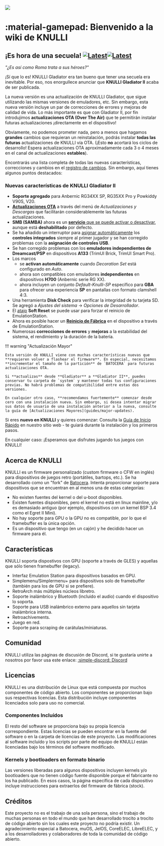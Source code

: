 <div class="preview-container">
  <img class="off-glb" src="/_inc/images/knulli-header-gladiator-ii.png"/>
</div>

# :material-gamepad: Bienvenido a la wiki de KNULLI

## ¡Es hora de una secuela! [![Latest](https://img.shields.io/github/release/knulli-cfw/distribution.svg?labelColor=111111&color=5998FF&label=Latest&style=flat#only-light)](https://github.com/knulli-cfw/distribution/releases/latest)[![Latest](https://img.shields.io/github/release/knulli-cfw/distribution.svg?labelColor=dddddd&color=5998FF&label=Latest&style=flat#only-dark)](https://github.com/knulli-cfw/distribution/releases/latest)

*"¿Es así como Roma trata a sus héroes?"*

¡Sí que lo es! KNULLI Gladiator era tan bueno que tener una secuela era inevitable. Por eso, nos enorgullece anunciar que **KNULLI Gladiator II** acaba de ser publicada.

La nueva versión es una actualización de KNULLI Gladiator, que sigue utilizando las mismas versiones de emuladores, etc. Sin embargo, esta nueva versión incluye un par de correcciones de errores y mejoras de calidad de vida. Lo más importante es que con Gladiator II, por fin introdujimos **actualizaciones OTA (Over The Air)** que te permitirán instalar futuras actualizaciones ¡directamente en el dispositivo!

Obviamente, no podemos prometer nada, pero a menos que hagamos **grandes** cambios que requieran un reinstalación, podrás instalar **todas las futuras** actualizaciones de KNULLI vía OTA. (¡Esto **no** acortará los ciclos de desarrollo! Espera actualizaciones OTA aproximadamente cada 3 o 4 meses en el canal de actualizaciones **estables**).

Encontrarás una lista completa de todas las nuevas características, correcciones y cambios en el [registro de cambios](https://github.com/knulli-cfw/distribution/blob/knulli-main/knulli-Changelog.md). Sin embargo, aquí tienes algunos puntos destacados:

### Nuevas características de KNULLI Gladiator II

- **Soporte agregado** para Anbernic RG34XX SP, RG35XX Pro y Powkiddy V90S, V20.
- **[Actualizaciones OTA](play/update)** a través del menú de *Actualizaciones y Descargas* que facilitarán considerablemente las futuras actualizaciones.
- **SMB (SAMBA)** ahora es un [**servicio** que se puede activar o desactivar](play/add-games/network-transfer), aunque está **deshabilitado** por defecto.
- Se ha añadido un interruptor para [asignar automáticamente](configure/controls) los **controles integrados** siempre al primer jugador y se han corregido problemas con la **asignación de controles USB**.
- Se han corregido problemas con los **emuladores independientes de Dreamcast/PSP** en dispositivos **A133** (TrimUI Brick, TrimUI Smart Pro).
- Los marcos
    - se **activan automáticamente** cuando *Decoration Set* está configurado en *Auto*.
    - ahora son compatibles con emuladores **independientes** en dispositivos **H700** (Anbernic serie RG XX).
    - ahora incluyen un conjunto *Default-Knulli-SP* específico para **GBA** para ofrecer una experiencia **SP** en pantallas con formato clamshell 4:3.
- Una herramienta **Disk Check** para verificar la integridad de tu tarjeta SD. Se agregó a *Ajustes del sistema* → *Opciones de Desarrollador*.
- El [atajo](play/hotkey-shortcuts) **Soft Reset** se puede usar para forzar el reinicio de EmulationStation.
- Ahora es posible hacer un **[Reinicio de Fábrica](configure/reset-to-factory-settings)** en el dispositivo a través de EmulationStation.
- Numerosas **correcciones de errores** y **mejoras** a la estabilidad del sistema, el rendimiento y la duración de la batería.

!!! warning "Actualización Mayor"

    Esta versión de KNULLI viene con muchas características nuevas que **requieren volver a flashear el firmware**. En especial, necesitamos **incrementar el tamaño de la partición** de `BATOCERA` para futuras actualizaciones OTA.

    Si **actualizas** desde **Gladiator** a **Gladiator II**, puedes conservar tu carpeta de `system` y mantener todas tus configuraciones previas. No habrá problemas de compatibilidad entre estas dos versiones.
    
    En cualquier otro caso, **recomendamos fuertemente** comenzar desde cero con una instalación nueva. Sin embargo, si desea intentar migrar sus datos de usuario de una instalación anterior a la nueva, consulte la guía de [Actualizaciones Mayores](guides/major-updates).

Si eres **nuevo en KNULLI** y quieres comenzar: Consulta la [Guía de Inicio Rápido](play/quick-start) en nuestro sitio web - te guiará durante la instalación y los primeros pasos.

En cualquier caso: ¡Esperamos que disfrutes jugando tus juegos con KNULLI!

## Acerca de KNULLI

KNULLI es un firmware personalizado (custom firmware o CFW en inglés) para dispositivos de juegos retro (portátiles, bartops, etc.). Se ha desarrollado como un "fork" de [Batocera](https://batocera.org). Intenta proporcionar soporte para dispositivos que se encuentran en al menos una de estas categorías:

* No existen fuentes del kernel o del u-boot disponibles.
* Existen fuentes disponibles, pero el kernel no está en linux mainline, y/o es demasiado antiguo (por ejemplo, dispositivos con un kernel BSP 3.4 como el Egret II Mini).
* No hay soporte para GPU o la GPU no es compatible, por lo que el framebuffer es la única opción.
* Es un dispositivo que tengo (en un cajón) y he decidido hacer un firmware para él.

## Características

KNULLI soporta dispostivos con GPU (soporte a través de GLES) y aquellas que sólo tienen framebuffer (legacy).

* Interfaz Emulation Station para dispositivos basados en GPU.
* Simplemenu/Simplermenu+ para dispositivos solo de framebuffer (también para los de GPU si se prefiere).
* RetroArch más múltiples núcleos libretro.
* Soporte inalámbrico y Bluetooth (incluido el audio) cuando el dispositivo lo soporta.
* Soporte para USB inalámbrico externo para aquellos sin tarjeta inalámbrica interna.
* Retroachivements.
* Juego en red.
* Soporte para scraping de carátulas/miniaturas.

## Comunidad

KNULLI utiliza las páginas de discusión de Discord, si te gustaría unirte a nosotros por favor usa este enlace: [:simple-discord: Discord](https://discord.gg/HXPS3DAeeB)

## Licencias

KNULLI es una distribución de Linux que está compuesta por muchos componentes de código abierto. Los componentes se proporcionan bajo sus respectivas licencias. Esta distribución incluye componentes licenciados solo para uso no comercial.

### Componentes Incluídos
El resto del software se proporciona bajo su propia licencia correspondiente. Estas licencias se pueden encontrar en la fuente del software o en la carpeta de licencias de este proyecto. Las modificaciones al software incluído y los scripts por parte del equipo de KNULLI están licenciadas bajo los términos del software modificado.

### Kernels y bootloaders en formato binario

Las versiones liberadas para algunos dispositivos incluyen kernels y/o bootloaders que no tienen código fuente disponible porque el fabricante no los ha publicado. En esos casos, la página específica de cada dispositivo incluye instrucciones para extraerlos del firmware de fábrica (stock).

## Créditos

Este proyecto no es el trabajo de una sola persona, sino el trabajo de muchas personas en todo el mundo que han desarrollado trocito a trocito de código abierto sin los cuales este proyecto no podría existir. Un agradecimiento especial a Batocera, muOS, JelOS, CoreELEC, LibreELEC, y a los desarrolladores y colaboradores de toda la comunidad de código abierto.
